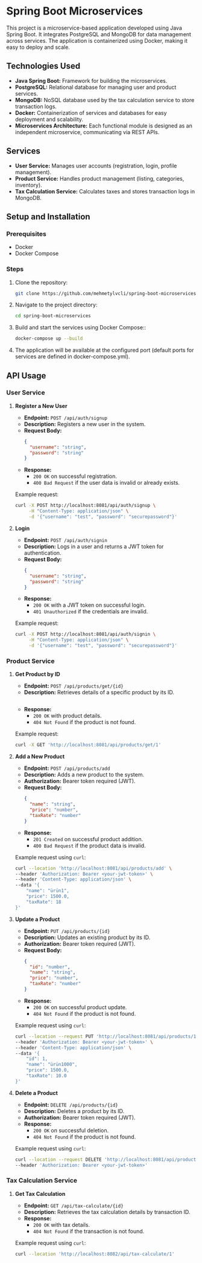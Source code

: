 # Spring Boot Microservices
This project is a microservice-based application developed using Java Spring Boot. It integrates PostgreSQL and MongoDB for data management across services. The application is containerized using Docker, making it easy to deploy and scale.

## Technologies Used

- **Java Spring Boot:** Framework for building the microservices.
- **PostgreSQL:** Relational database for managing user and product services.
- **MongoDB:** NoSQL database used by the tax calculation service to store transaction logs.
- **Docker:** Containerization of services and databases for easy deployment and scalability.
- **Microservices Architecture:** Each functional module is designed as an independent microservice, communicating via REST APIs.

## Services

- **User Service:** Manages user accounts (registration, login, profile management).
- **Product Service:** Handles product management (listing, categories, inventory).
- **Tax Calculation Service:** Calculates taxes and stores transaction logs in MongoDB.

## Setup and Installation

### Prerequisites

- Docker
- Docker Compose

### Steps

1. Clone the repository:
   ```bash
   git clone https://github.com/mehmetylvcli/spring-boot-microservices.git
   ```

2. Navigate to the project directory:
   ```bash
   cd spring-boot-microservices

3. Build and start the services using Docker Compose::
   ```bash
   docker-compose up --build
4. The application will be available at the configured port (default ports for services are defined in docker-compose.yml).

## API Usage

### **User Service**

1. **Register a New User**
    - **Endpoint:** `POST /api/auth/signup`
    - **Description:** Registers a new user in the system.
    - **Request Body:**
      ```json
      {
        "username": "string",
        "password": "string"
      }
      ```
    - **Response:**
        - `200 OK` on successful registration.
        - `400 Bad Request` if the user data is invalid or already exists.

   Example request:
   ```bash
   curl -X POST http://localhost:8081/api/auth/signup \
        -H "Content-Type: application/json" \
        -d '{"username": "test", "password": "securepassword"}'
   ```

2. **Login**
    - **Endpoint:** `POST /api/auth/signin`
    - **Description:** Logs in a user and returns a JWT token for authentication.
    - **Request Body:**
      ```json
      {
        "username": "string",
        "password": "string"
      }
      ```
    - **Response:**
        - `200 OK` with a JWT token on successful login.
        - `401 Unauthorized` if the credentials are invalid.

   Example request:
   ```bash
   curl -X POST http://localhost:8081/api/auth/signin \
        -H "Content-Type: application/json" \
        -d '{"username": "test", "password": "securepassword"}'
   ```

### **Product Service**

1. **Get Product by ID**
    - **Endpoint:** `POST /api/products/get/{id}`
    - **Description:** Retrieves details of a specific product by its ID.
      ```
    - **Response:**
        - `200 OK` with product details.
        - `404 Not Found` if the product is not found.

   Example request:
   ```bash
   curl -X GET 'http://localhost:8081/api/products/get/1'
   ```

2. **Add a New Product**
    - **Endpoint:** `POST /api/products/add`
    - **Description:** Adds a new product to the system.
    - **Authorization:** Bearer token required (JWT).
    - **Request Body:**
      ```json
      {
        "name": "string",
        "price": "number",
        "taxRate": "number"
      }
      ```
    - **Response:**
        - `201 Created` on successful product addition.
        - `400 Bad Request` if the product data is invalid.

   Example request using `curl`:
   ```bash
   curl --location 'http://localhost:8081/api/products/add' \
   --header 'Authorization: Bearer <your-jwt-token>' \
   --header 'Content-Type: application/json' \
   --data '{
       "name": "ürün1",
       "price": 1500.0,
       "taxRate": 18
   }'
   ```

3. **Update a Product**
    - **Endpoint:** `PUT /api/products/{id}`
    - **Description:** Updates an existing product by its ID.
    - **Authorization:** Bearer token required (JWT).
    - **Request Body:**
      ```json
      {
        "id": "number",
        "name": "string",
        "price": "number",
        "taxRate": "number"
      }
      ```
    - **Response:**
        - `200 OK` on successful product update.
        - `404 Not Found` if the product is not found.

   Example request using `curl`:
   ```bash
   curl --location --request PUT 'http://localhost:8081/api/products/1' \
   --header 'Authorization: Bearer <your-jwt-token>' \
   --header 'Content-Type: application/json' \
   --data '{
       "id": 1,
       "name": "ürün1000",
       "price": 1500.0,
       "taxRate": 10.0
   }'
   ```


4. **Delete a Product**
    - **Endpoint:** `DELETE /api/products/{id}`
    - **Description:** Deletes a product by its ID.
    - **Authorization:** Bearer token required (JWT).
    - **Response:**
        - `200 OK` on successful deletion.
        - `404 Not Found` if the product is not found.

   Example request using `curl`:
   ```bash
   curl --location --request DELETE 'http://localhost:8081/api/products/4' \
   --header 'Authorization: Bearer <your-jwt-token>'
   ```



### **Tax Calculation Service**

1. **Get Tax Calculation**
    - **Endpoint:** `GET /api/tax-calculate/{id}`
    - **Description:** Retrieves the tax calculation details by transaction ID.
    - **Response:**
        - `200 OK` with tax details.
        - `404 Not Found` if the transaction is not found.

   Example request using `curl`:
   ```bash
   curl --location 'http://localhost:8082/api/tax-calculate/1'
   ```



